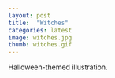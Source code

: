 ```yaml
---
layout: post
title:  "Witches"
categories: latest
image: witches.jpg
thumb: witches.gif
---
```


Halloween-themed illustration.